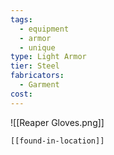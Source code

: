 ```yaml
---
tags:
  - equipment
  - armor
  - unique
type: Light Armor
tier: Steel
fabricators:
  - Garment
cost:
---
```

![[Reaper Gloves.png]]
```meta-bind-embed
[[found-in-location]]
```